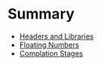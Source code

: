 # Summary

- [Headers and Libraries](./chapter_1.md)
- [Floating Numbers](./chapter_2.md)
- [Complation Stages](./chapter_3.md)
